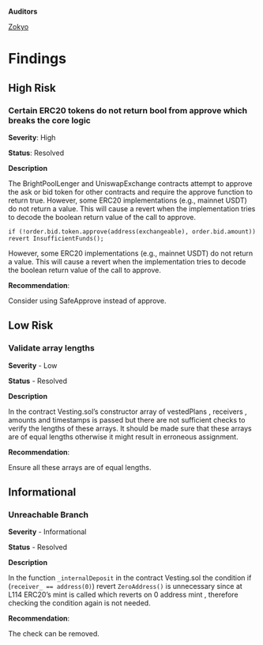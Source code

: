 **Auditors**

[Zokyo](https://x.com/zokyo_io)

# Findings

## High Risk

### Certain ERC20 tokens do not return bool from approve which breaks the core logic

**Severity**: High

**Status**:  Resolved

**Description**

The BrightPoolLenger and UniswapExchange contracts attempt to approve the ask or bid token for other contracts and require the approve function to return true. However, some ERC20 implementations (e.g., mainnet USDT) do not return a value. This will cause a revert when the implementation tries to decode the boolean return value of the call to approve.
```solidity
if (!order.bid.token.approve(address(exchangeable), order.bid.amount)) revert InsufficientFunds();
```
However, some ERC20 implementations (e.g., mainnet USDT) do not return a value. This will cause a revert when the implementation tries to decode the boolean return value of the call to approve.

**Recommendation**: 

Consider using SafeApprove instead of approve.

## Low Risk

### Validate array lengths

**Severity** - Low

**Status** - Resolved

**Description**

In the contract Vesting.sol’s constructor array of vestedPlans , receivers , amounts and timestamps is passed but there are not sufficient checks to verify the lengths of these arrays.
It should be made sure that these arrays are of equal lengths otherwise it might result in erroneous assignment.

**Recommendation**:

Ensure all these arrays are of equal lengths.



## Informational

### Unreachable Branch

**Severity** - Informational

**Status** - Resolved

**Description**

In the function `_internalDeposit` in the contract Vesting.sol the condition if (`receiver_ == address(0)`) revert `ZeroAddress()` is unnecessary since at L114 ERC20’s mint is called which reverts on 0 address mint , therefore checking the condition again is not needed.

**Recommendation**:

The check can be removed.
